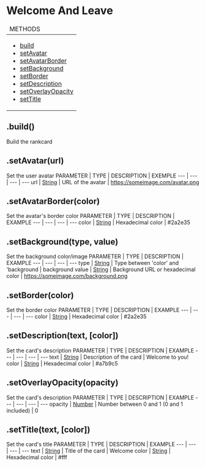 # Welcome And Leave

<table>
  <thead>
    <tr>
      <td>METHODS</td>
    </tr>
  </thead>
  <tbody>
  <tr><td width=100% valign=top>

  * [build](#build)
  * [setAvatar](#set-avatar)
  * [setAvatarBorder](#set-avatar-border)
  * [setBackground](#set-background)
  * [setBorder](#set-border)
  * [setDescription](#set-description)
  * [setOverlayOpacity](#set-overlay-opacity)
  * [setTitle](#set-title)
  
  </td></tr>
  </tbody>
</table>

<h2 id="build">.build()</h2>

Build the rankcard

<h2 id="set-avatar">.setAvatar(url)</h2>

Set the user avatar
PARAMETER | TYPE | DESCRIPTION | EXEMPLE
--- | --- | --- | ---
url | [String](https://developer.mozilla.org/en-US/docs/Web/JavaScript/Reference/Global_Objects/String) | URL of the avatar | https://someimage.com/avatar.png

<h2 id="set-avatar-border">.setAvatarBorder(color)</h2>

Set the avatar's border color
PARAMETER | TYPE | DESCRIPTION | EXAMPLE
--- | --- | --- | ---
color | [String](https://developer.mozilla.org/en-US/docs/Web/JavaScript/Reference/Global_Objects/String) | Hexadecimal color | #2a2e35

<h2 id="set-background">.setBackground(type, value)</h2>

Set the background color/image
PARAMETER | TYPE | DESCRIPTION | EXAMPLE
--- | --- | --- | ---
type | [String](https://developer.mozilla.org/en-US/docs/Web/JavaScript/Reference/Global_Objects/String) | Type between 'color' and 'background | background
value | [String](https://developer.mozilla.org/en-US/docs/Web/JavaScript/Reference/Global_Objects/String) | Background URL or hexadecimal color | https://someimage.com/background.png

<h2 id="set-border">.setBorder(color)</h2>

Set the border color
PARAMETER | TYPE | DESCRIPTION | EXAMPLE
--- | --- | --- | ---
color | [String](https://developer.mozilla.org/en-US/docs/Web/JavaScript/Reference/Global_Objects/String) | Hexadecimal color | #2a2e35

<h2 id="set-description">.setDescription(text, [color])</h2>

Set the card's description
PARAMETER | TYPE | DESCRIPTION | EXAMPLE
--- | --- | --- | ---
text | [String](https://developer.mozilla.org/en-US/docs/Web/JavaScript/Reference/Global_Objects/String) | Description of the card | Welcome to you!
color | [String](https://developer.mozilla.org/en-US/docs/Web/JavaScript/Reference/Global_Objects/String) | Hexadecimal color | #a7b9c5

<h2 id="set-overlay-opacity">.setOverlayOpacity(opacity)</h2>

Set the card's description
PARAMETER | TYPE | DESCRIPTION | EXAMPLE
--- | --- | --- | ---
opacity | [Number](https://developer.mozilla.org/en-US/docs/Web/JavaScript/Reference/Global_Objects/Number) | Number between 0 and 1 (0 and 1 included) | 0

<h2 id="set-title">.setTitle(text, [color])</h2>

Set the card's title
PARAMETER | TYPE | DESCRIPTION | EXAMPLE
--- | --- | --- | ---
text | [String](https://developer.mozilla.org/en-US/docs/Web/JavaScript/Reference/Global_Objects/String) | Title of the card | Welcome
color | [String](https://developer.mozilla.org/en-US/docs/Web/JavaScript/Reference/Global_Objects/String) | Hexadecimal color | #fff